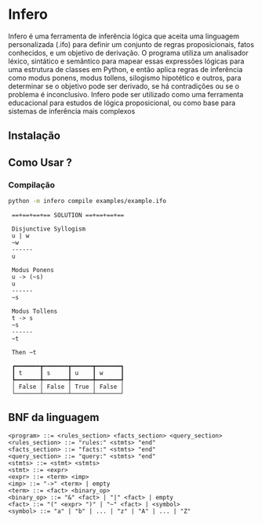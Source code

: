 # Infero

Infero é uma ferramenta de inferência lógica que aceita uma linguagem personalizada (.ifo) para definir um conjunto de regras proposicionais, fatos conhecidos, e um objetivo de derivação. O programa utiliza um analisador léxico, sintático e semântico para mapear essas expressões lógicas para uma estrutura de classes em Python, e então aplica regras de inferência como modus ponens, modus tollens, silogismo hipotético e outros, para determinar se o objetivo pode ser derivado, se há contradições ou se o problema é inconclusivo. Infero pode ser utilizado como uma ferramenta educacional para estudos de lógica proposicional, ou como base para sistemas de inferência mais complexos

## Instalação

## Como Usar ?

### Compilação

```bash
python -m infero compile examples/example.ifo
```

```
 ==+==+==+== SOLUTION ==+==+==+==

 Disjunctive Syllogism
 u | w
 ~w
 ------
 u

 Modus Ponens
 u -> (~s)
 u
 ------
 ~s

 Modus Tollens
 t -> s
 ~s
 ------
 ~t

 Then ~t

 ┏━━━━━━━┳━━━━━━━┳━━━━━━┳━━━━━━━┓
 ┃ t     ┃ s     ┃ u    ┃ w     ┃
 ┡━━━━━━━╇━━━━━━━╇━━━━━━╇━━━━━━━┩
 │ False │ False │ True │ False │
 └───────┴───────┴──────┴───────┘
```

## BNF da linguagem

```
<program> ::= <rules_section> <facts_section> <query_section>
<rules_section> ::= "rules:" <stmts> "end"
<facts_section> ::= "facts:" <stmts> "end"
<query_section> ::= "query:" <stmts> "end"
<stmts> ::= <stmt> <stmts>
<stmt> ::= <expr>
<expr> ::= <term> <imp>
<imp> ::= "->" <term> | empty
<term> ::= <fact> <binary_op>
<binary_op> ::= "&" <fact> | "|" <fact> | empty
<fact> ::= "(" <expr> ")" | "~" <fact> | <symbol>
<symbol> ::= "a" | "b" | ... | "z" | "A" | ... | "Z"
```
